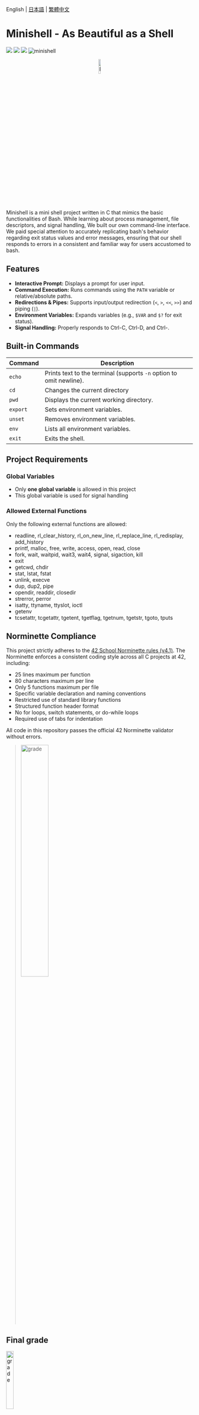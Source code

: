 English | [日本語](./docs/Readme-ja.md) | [繁體中文](./docs/Readme-zh.md)


# Minishell - As Beautiful as a Shell
<p align="left">
  <img src="https://img.shields.io/badge/-C-213a70.svg?logo=C&style=flat">
  <img src="https://img.shields.io/badge/-Linux-ea5520.svg?logo=linux&style=flat">
  <img src="https://img.shields.io/badge/Subject_Version-8.02-3E72BC.svg">
  <img src="https://github.com/cuajarsaki/minishell/actions/workflows/test.yml/badge.svg" alt="minishell">
</p>
<p align="center">
  <img src="https://github.com/cuajarsaki/minishell/blob/a5fad336ac54386db5af09fb4ca2ee568a382864/docs/minishell_icon.png" alt="Minishell 42 project badge" style="width:10%;"/>
</p>
Minishell is a mini shell project written in C that mimics the basic functionalities of Bash.
While learning about process management, file descriptors, and signal handling, We built our own command-line interface.
We paid special attention to accurately replicating bash's behavior regarding exit status values and error messages, ensuring that our shell responds to errors in a consistent and familiar way for users accustomed to bash.

## Features
- **Interactive Prompt:** Displays a prompt for user input.
- **Command Execution:** Runs commands using the `PATH` variable or relative/absolute paths.
- **Redirections & Pipes:** Supports input/output redirection (`<`, `>`, `<<`, `>>`) and piping (`|`).
- **Environment Variables:** Expands variables (e.g., `$VAR` and `$?` for exit status).
- **Signal Handling:** Properly responds to Ctrl-C, Ctrl-D, and Ctrl-\.

## Built-in Commands
| Command   | Description                                                                              |
|-----------|------------------------------------------------------------------------------------------|
| `echo`    | Prints text to the terminal (supports `-n` option to omit newline).                      |
| `cd`      | Changes the current directory                                                            |
| `pwd`     | Displays the current working directory.                                                  |
| `export`  | Sets environment variables.                                                              |
| `unset`   | Removes environment variables.                                                           |
| `env`     | Lists all environment variables.                                                         |
| `exit`    | Exits the shell.        

## Project Requirements

### Global Variables
- Only **one global variable** is allowed in this project
- This global variable is used for signal handling

### Allowed External Functions
Only the following external functions are allowed:
- readline, rl_clear_history, rl_on_new_line, rl_replace_line, rl_redisplay, add_history
- printf, malloc, free, write, access, open, read, close
- fork, wait, waitpid, wait3, wait4, signal, sigaction, kill
- exit
- getcwd, chdir
- stat, lstat, fstat
- unlink, execve
- dup, dup2, pipe
- opendir, readdir, closedir
- strerror, perror
- isatty, ttyname, ttyslot, ioctl
- getenv
- tcsetattr, tcgetattr, tgetent, tgetflag, tgetnum, tgetstr, tgoto, tputs

## Norminette Compliance
This project strictly adheres to the [42 School Norminette rules (v4.1)](https://github.com/42school/norminette/blob/b6b5de4acf8a177f36f103bc5a40265fd8dcb730/pdf/en.norm.pdf). The Norminette enforces a consistent coding style across all C projects at 42, including:

- 25 lines maximum per function
- 80 characters maximum per line
- Only 5 functions maximum per file
- Specific variable declaration and naming conventions
- Restricted use of standard library functions
- Structured function header format
- No for loops, switch statements, or do-while loops
- Required use of tabs for indentation

All code in this repository passes the official 42 Norminette validator without errors.

><img src="https://github.com/cuajarsaki/minishell/blob/a5fad336ac54386db5af09fb4ca2ee568a382864/docs/norminette.png" alt="grade" style="width:40%;"/>

## Final grade
<img src="https://github.com/user-attachments/assets/765ec3c2-7927-4a92-b718-ec39fc93c64d" alt="grade" style="width:20%;"/>

Validated : 09/03/2025

Mandatory part : 100/100

Bonus : 0/15


## Flowchart of Main

```mermaid
  
flowchart LR
    A[Start main] --> B[Init env_list] --> C[Setup terminal] --> D[run_shell] --> E[Cleanup] --> F[Exit]
    
    D --> G[run_shell loop]
    G --> H[Handle signals] --> I[Get input] --> J{any Input?}
    J -->|No| G
    J -->|Yes| K[parse_ast] --> L[exec_ast] --> M[free_ast] --> G
```

## Flowchart of Execution Part
```mermaid

graph TD
    A[exec_ast] --> B[exec_command_group]
    B --> C{is no command?}
    C -->|Yes| D[return 0]
    C -->|No| E{is single command?}
    E -->|Yes| F{is exit/cd/unset/export?}
    F -->|Yes| G[exec_cmd_builtin]
    F -->|No| H[fork]
    H -->|Child| I[exec_child_process]
    H -->|Parent| J[exec_parent]
    E -->|No| K[process_command]
    K --> L[setup_pipe_and_fork]
    L --> M[fork]
    M -->|Child| N[execute_child]
    M -->|Parent| O[setup_parent_pipe]
    K --> P[exec_parent]
    B --> Q[free_command_group]
    A --> R[return exit_status]
    I --> S[exec_cmd]
    N --> S
    S --> T[set_filedirectories]
    T --> U[handle_append_output]
    T --> V[handle_heredoc]
    T --> W[handle_overwrite_output]
    T --> X[handle_input_redir]
    S --> Y[save_fds]
    S --> Z[apply_redirections]
    S --> AA[process_command]
    AA --> AB{is builtin?}
    AB -->|Yes| AC[process_builtin]
    AB -->|No| AD[exec_non_builtin]
    AC --> AE[exec_cmd_builtin]
    AD --> AF[handle_cmd_with_path]
    AD --> AG[handle_cmd_without_path]
    AF --> AH[check_executable_access]
    AG --> AI[find_executable_in_path]
    AI --> AJ[search_executable_in_paths]
    AD --> AK[exec_cmd_external]
    AK --> AL[ft_execvp]
    AL --> AM[try_execve_in_paths]
    AL --> AN[execve]
    AK --> AO[perror]
    AE --> AP[shell_echo]
    AE --> AQ[shell_cd]
    AE --> AR[shell_exit]
    AE --> AS[shell_pwd]
    AE --> AT[shell_export]
    AE --> AU[shell_unset]
    AE --> AV[shell_env]
    V --> AW[execute_heredoc]
    AW --> AX[heredoc_loop]
    U --> AY[open]
    W --> AZ[open]
    X --> BA[open]
    Z --> BB[dup2]
    Y --> BC[dup]
    BB --> BD[close]
    BC --> BE[close]
    J --> BF[waitpid]
    O --> BG[close]
    L --> BH[pipe]
    BH --> BI[perror]
    BI --> BJ[exit]

    subgraph "Initialization and Execution"
        A[exec_ast]
        B[exec_command_group]
        C{is no command?}
        D[return 0]
        E{is single command?}
        F{is exit/cd/unset/export?}
        G[exec_cmd_builtin]
        H[fork]
        I[exec_child_process]
        J[exec_parent]
        Q[free_command_group]
        R[return exit_status]
    end

    subgraph "Command Execution"
        K[process_command]
        L[setup_pipe_and_fork]
        M[fork]
        N[execute_child]
        O[setup_parent_pipe]
        P[exec_parent]
        S[exec_cmd]
        T[set_filedirectories]
        U[handle_append_output]
        V[handle_heredoc]
        W[handle_overwrite_output]
        X[handle_input_redir]
        Y[save_fds]
        Z[apply_redirections]
        AA[process_command]
        AB{is builtin?}
        AC[process_builtin]
        AD[exec_non_builtin]
        AE[exec_cmd_builtin]
        AF[handle_cmd_with_path]
        AG[handle_cmd_without_path]
        AH[check_executable_access]
        AI[find_executable_in_path]
        AJ[search_executable_in_paths]
        AK[exec_cmd_external]
        AL[ft_execvp]
        AM[try_execve_in_paths]
        AN[execve]
        AO[perror]
        AP[shell_echo]
        AQ[shell_cd]
        AR[shell_exit]
        AS[shell_pwd]
        AT[shell_export]
        AU[shell_unset]
        AV[shell_env]
        AW[execute_heredoc]
        AX[heredoc_loop]
        AY[open]
        AZ[open]
        BA[open]
        BB[dup2]
        BC[dup]
        BD[close]
        BE[close]
        BF[waitpid]
        BG[close]
        BH[pipe]
        BI[perror]
        BJ[exit]
    end



```

## Installation
1. **Clone the repository:**
   ```bash
   git clone https://github.com/yourusername/minishell.git
   ```
2. **Navigate to the project directory:**
   ```bash
   cd minishell
   ```
3. Compile the project:
   ```bash
    make
   ```

## Usage
- Start the Shell:
  ```bash
  ./minishell
  ```
- Enter commands at the prompt.
- Exit by typing exit or pressing Ctrl-D.


